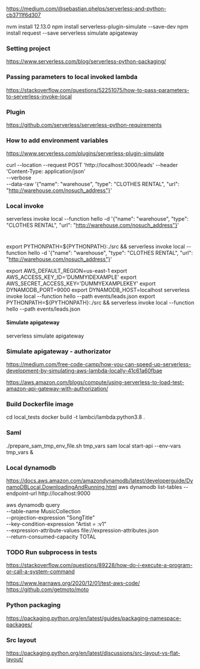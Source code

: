 


https://medium.com/@sebastian.phelps/serverless-and-python-cb3711f6d307

nvm install 12.13.0
npm install serverless-plugin-simulate --save-dev
npm install request --save
serverless simulate apigateway


### Setting project
https://www.serverless.com/blog/serverless-python-packaging/

### Passing parameters to local invoked lambda
https://stackoverflow.com/questions/52251075/how-to-pass-parameters-to-serverless-invoke-local

### Plugin
https://github.com/serverless/serverless-python-requirements

### How to add environment variables
https://www.serverless.com/plugins/serverless-plugin-simulate

curl --location --request POST 'http://localhost:3000/leads' --header 'Content-Type: application/json' \
--verbose \
--data-raw '{"name": "warehouse", "type": "CLOTHES RENTAL", "url": "http://warehouse.com/nosuch_address"}'


### Local invoke
serverless invoke local --function hello -d '{"name": "warehouse", "type": "CLOTHES RENTAL", "url": "http://warehouse.com/nosuch_address"}'

#
export PYTHONPATH=${PYTHONPATH}:./src && serverless invoke local --function hello -d '{"name": "warehouse", "type": "CLOTHES RENTAL", "url": "http://warehouse.com/nosuch_address"}'


export AWS_DEFAULT_REGION=us-east-1
export AWS_ACCESS_KEY_ID='DUMMYIDEXAMPLE'
export AWS_SECRET_ACCESS_KEY='DUMMYEXAMPLEKEY'
export DYNAMODB_PORT=9000
export DYNAMODB_HOST=localhost
serverless invoke local --function hello --path events/leads.json
export PYTHONPATH=${PYTHONPATH}:./src && serverless invoke local --function hello --path events/leads.json


#### Simulate apigateway
serverless simulate apigateway


### Simulate apigateway - authorizator
https://medium.com/free-code-camp/how-you-can-speed-up-serverless-development-by-simulating-aws-lambda-locally-41c61a60fbae

https://aws.amazon.com/blogs/compute/using-serverless-to-load-test-amazon-api-gateway-with-authorization/


### Build Dockerfile image
cd local_tests
docker build -t lambci/lambda:python3.8 .


### Saml
./prepare_sam_tmp_env_file.sh tmp_vars
sam local start-api --env-vars tmp_vars &



### Local dynamodb
https://docs.aws.amazon.com/amazondynamodb/latest/developerguide/DynamoDBLocal.DownloadingAndRunning.html
aws dynamodb list-tables --endpoint-url http://localhost:9000

aws dynamodb query \
    --table-name MusicCollection \
    --projection-expression "SongTitle" \
    --key-condition-expression "Artist = :v1" \
    --expression-attribute-values file://expression-attributes.json \
    --return-consumed-capacity TOTAL

### TODO Run subprocess in tests
https://stackoverflow.com/questions/89228/how-do-i-execute-a-program-or-call-a-system-command

https://www.learnaws.org/2020/12/01/test-aws-code/
https://github.com/getmoto/moto


### Python packaging
https://packaging.python.org/en/latest/guides/packaging-namespace-packages/


### Src layout
https://packaging.python.org/en/latest/discussions/src-layout-vs-flat-layout/
